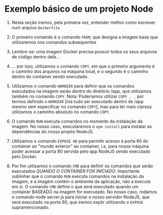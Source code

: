 # Exemplo básico de um projeto Node

1. Nesta seção iremos, pela primeira vez, entender melhor 
como escrever num arquivo `Dockerfile`

2. O primeiro comando é o comando `FROM`, que designa a imagem base que utilizaremos nos comandos subsequentes

3. Lembre-se: uma imagem Docker precisa possuir todos os seus arquivos de código dentro dela...

4. ... por isso, utilizamos o comando `COPY`, em que o primeiro argumento é o caminho dos arquivos na máquina local, e o segundo é o caminho dentro do container sendo executado.

5. Utilizamos o comando `WORKDIR` para definir que os comandos executados na imagem serão dentro do diretório /app, que utilizamos também no comando `COPY`. Nota: Poderíamos utilizar `COPY . .` por termos definido o `WORKDIR` [iria tudo ser executado dentro de /app mesmo sem especificar no comando `COPY`], mas para ter mais clareza
utilizamos o caminho absoluto no comando `COPY`.

6. O comando `RUN` executa comandos no momento da instalação da imagem. No nosso caso, executaremos o `npm install` para
instalar as dependências do nosso projeto NodeJS.

7. Utilizamos o comando `EXPOSE 80` para permitir acesso à porta 80
do container ao "mundo exterior" ao container, i.e, para nossa máquina poder acessar a porta 80 servida pelo app NodeJS sendo executado pelo Docker.

8. Por fim utilizamos o comando `CMD` para definir os comandos que serão executados *QUANDO O CONTAINER FOR INICIADO*. Importante sublinhar que o comando `RUN` executa comandos na instalação da imagem, e a imagem contém o ambiente da aplicação, não a executa em si. O comando `CMD` define o que será executado quando um container BASEADO na imagem for executado. No nosso caso, rodamos o comando node server.js para iniciar o nosso servidor NodeJS, que será executado na porta 80, que iremos expôr utilizando o `EXPOSE` supramencionado. 